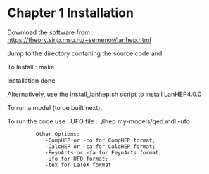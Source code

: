 # Chapter 1 Installation

Download the software from : https://theory.sinp.msu.ru/~semenov/lanhep.html

Jump to the directory contaning the source code and 

To Install : make

Installation done


Alternatively, use the install_lanhep.sh script to install LanHEP4.0.0



To run a model (to be built next): 

To run the code use :
			 UFO file :  ./lhep my-models/qed.mdl -ufo 
			 
			 Other Options: 
			 	-CompHEP or -co for CompHEP format;
				-CalcHEP or -ca for CalcHEP format;
				-FeynArts or -fa for FeynArts format;
				-ufo for UFO format;
				-tex for LaTeX format.
